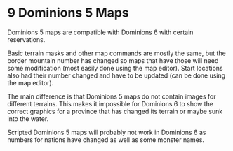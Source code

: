 9 Dominions 5 Maps
==================

Dominions 5 maps are compatible with Dominions 6 with certain reservations.

Basic terrain masks and other map commands are mostly the same, but the border mountain number has changed so maps that have those will need some modification (most easily done using the map editor). Start locations also had their number changed and have to be updated (can be done using the map editor).

The main difference is that Dominions 5 maps do not contain images for different terrains. This makes it impossible for Dominions 6 to show the correct graphics for a province that has changed its terrain or maybe sunk into the water.

Scripted Dominions 5 maps will probably not work in Dominions 6 as numbers for nations have changed as well as some monster names.
